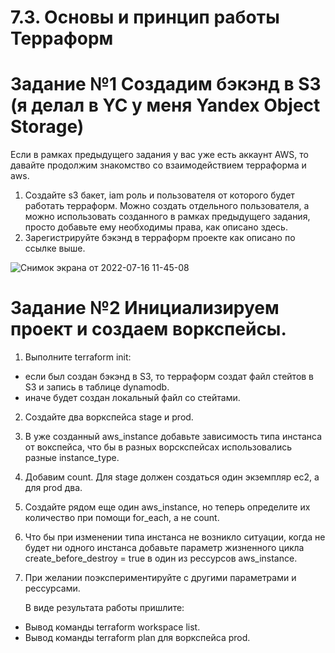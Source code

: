 # 7.3. Основы и принцип работы Терраформ

# Задание №1 Создадим бэкэнд в S3 (я делал в YC у меня Yandex Object Storage)

Если в рамках предыдущего задания у вас уже есть аккаунт AWS, то давайте продолжим знакомство со взаимодействием терраформа и aws.

1. Создайте s3 бакет, iam роль и пользователя от которого будет работать терраформ. Можно создать отдельного пользователя, а можно использовать созданного в рамках предыдущего задания, просто добавьте ему необходимы права, как описано здесь.
2. Зарегистрируйте бэкэнд в терраформ проекте как описано по ссылке выше.

![Снимок экрана от 2022-07-16 11-45-08](https://user-images.githubusercontent.com/93032289/179349541-74eae3ac-b62d-4e9e-a37d-3b7f073cf980.png)

# Задание №2 Инициализируем проект и создаем воркспейсы.


1. Выполните terraform init:
  - если был создан бэкэнд в S3, то терраформ создат файл стейтов в S3 и запись в таблице dynamodb.
  - иначе будет создан локальный файл со стейтами.
2. Создайте два воркспейса stage и prod.
3. В уже созданный aws_instance добавьте зависимость типа инстанса от вокспейса, что бы в разных ворскспейсах использовались разные instance_type.
4. Добавим count. Для stage должен создаться один экземпляр ec2, а для prod два.
5. Создайте рядом еще один aws_instance, но теперь определите их количество при помощи for_each, а не count.
6. Что бы при изменении типа инстанса не возникло ситуации, когда не будет ни одного инстанса добавьте параметр жизненного цикла create_before_destroy = true в один из рессурсов aws_instance.
7. При желании поэкспериментируйте с другими параметрами и рессурсами.

   В виде результата работы пришлите:

  -  Вывод команды terraform workspace list.
  -  Вывод команды terraform plan для воркспейса prod.
